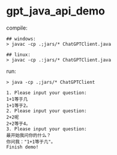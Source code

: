 # gpt_java_api_demo

compile:

```shell
## windows:
> javac -cp .;jars/* ChatGPTClient.java

## linux:
> javac -cp .:jars/* ChatGPTClient.java
```

run:

```shell
> java -cp .;jars/* ChatGPTClient

1. Please input your question:
1+1等于几
1+1等于2。
2. Please input your question:
2+2呢
2+2等于4。
3. Please input your question:
最开始我问你的什么？
你问我："1+1等于几"。
Finish demo! 
```

